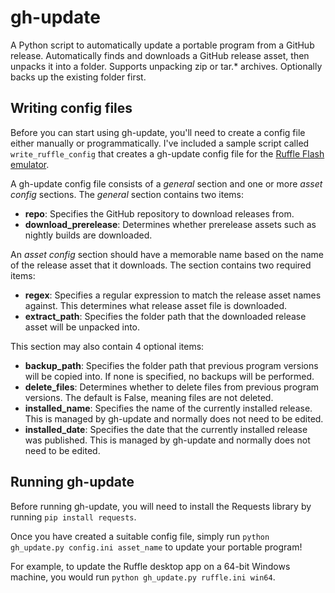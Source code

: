 # gh-update
A Python script to automatically update a portable program from a GitHub release. Automatically finds and downloads a GitHub release asset, then unpacks it into a folder. Supports unpacking zip or tar.* archives. Optionally backs up the existing folder first.

## Writing config files
Before you can start using gh-update, you'll need to create a config file either manually or programmatically. I've included a sample script called `write_ruffle_config` that creates a gh-update config file for the [Ruffle Flash emulator](https://ruffle.rs/).

A gh-update config file consists of a *general* section and one or more *asset config* sections. The *general* section contains two items:
- **repo**: Specifies the GitHub repository to download releases from.
- **download_prerelease**: Determines whether prerelease assets such as nightly builds are downloaded.

An *asset config* section should have a memorable name based on the name of the release asset that it downloads. The section contains two required items:
- **regex**: Specifies a regular expression to match the release asset names against. This determines what release asset file is downloaded.
- **extract_path**: Specifies the folder path that the downloaded release asset will be unpacked into.

This section may also contain 4 optional items:
- **backup_path**: Specifies the folder path that previous program versions will be copied into. If none is specified, no backups will be performed.
- **delete_files**: Determines whether to delete files from previous program versions. The default is False, meaning files are not deleted.
- **installed_name**: Specifies the name of the currently installed release. This is managed by gh-update and normally does not need to be edited.
- **installed_date**: Specifies the date that the currently installed release was published. This is managed by gh-update and normally does not need to be edited.

## Running gh-update
Before running gh-update, you will need to install the Requests library by running `pip install requests`.

Once you have created a suitable config file, simply run `python gh_update.py config.ini asset_name` to update your portable program!

For example, to update the Ruffle desktop app on a 64-bit Windows machine, you would run `python gh_update.py ruffle.ini win64`.
